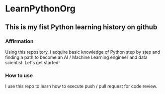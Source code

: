 # LearnPythonOrg
## This is my fist Python learning history on github
### Affirmation 

Using this repository, I acquire basic knowledge of Python step by step and finding a path to become an AI / Machine Learning engineer and data scientist.
Let's get started!

### How to use 
I use this repo to learn how to execute push / pull request for code review.

